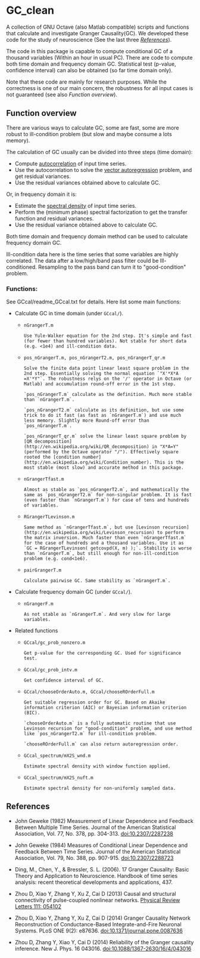 GC_clean
========

A collection of GNU Octave (also Matlab compatible) scripts and functions that calculate and investigate Granger Causality(GC). We developed these code for the study of neuroscience (See the last three [*References*](#references)).

The code in this package is capable to compute conditional GC of a thousand variables (Within an hour in usual PC). There are code to compute both time domain and frequency domain GC. Statistical test (p-value, confidence interval) can also be obtained (so far time domain only).

Note that these code are mainly for research purposes. While the correctness is one of our main concern, the robustness for all input cases is not guaranteed (see also *Function overview*).

Function overview
-----------------

There are various ways to calculate GC, some are fast, some are more robust to ill-condition problem (but slow and maybe consume a lots memory).

The calculation of GC usually can be divided into three steps (time domain):

- Compute [autocorrelation](http://en.wikipedia.org/wiki/Autocorrelation) of input time series.
- Use the autocorrelation to solve the [vector autoregression](http://en.wikipedia.org/wiki/Vector_autoregression) problem, and get residual variances.
- Use the residual variances obtained above to calculate GC.

Or, in frequency domain it is:

- Estimate the [spectral density](http://en.wikipedia.org/wiki/Spectral_density_estimation) of input time series.
- Perform the (minimum phase) spectral factorization to get the transfer function and residual variances.
- Use the residual variance obtained above to calculate GC.

Both time domain and frequency domain method can be used to calculate frequency domain GC.

Ill-condition data here is the time series that some variables are highly correlated. The data after a low/high/band pass filter could be Ill-conditioned. Resampling to the pass band can turn it to "good-condition" problem.

### Functions:

See GCcal/readme_GCcal.txt for details. Here list some main functions:

* Calculate GC in time domain (under `GCcal/`).

  - `nGrangerT.m`

        Use Yule-Walker equation for the 2nd step. It's simple and fast (for fewer than hundred variables). Not stable for short data (e.g. <1e4) and ill-condition data.

  - `pos_nGrangerT.m, pos_nGrangerT2.m, pos_nGrangerT_qr.m`

        Solve the finite data point linear least square problem in the 2nd step. Essentially solving the normal equation `"X'*X*A =X'*Y"`. The robustness relys on the '/' operator in Octave (or Matlab) and accumulation round-off error in the 1st step.

        `pos_nGrangerT.m` calculate as the definition. Much more stable than `nGrangerT.m`.

        `pos_nGrangerT2.m` calculate as its definition, but use some trick to do it fast (as fast as `nGrangerT.m`) and use much less memory. Slightly more Round-off error than `pos_nGrangerT.m`.

        `pos_nGrangerT_qr.m` solve the linear least square problem by [QR decomposition](http://en.wikipedia.org/wiki/QR_decomposition) in "X*A=Y" (performed by the Octave operator "/"). Effectively square rooted the [condition number](http://en.wikipedia.org/wiki/Condition_number). This is the most stable (most slow) and accurate method in this package.

  - `nGrangerTfast.m`

        Almost as stable as `pos_nGrangerT2.m`, and mathematically the same as `pos_nGrangerT2.m` for non-singular problem. It is fast (even faster than `nGrangerT.m`) for case of tens and hundreds of variables.

  - `RGrangerTLevinson.m`

        Same method as `nGrangerTfast.m`, but use [Levinson recursion](http://en.wikipedia.org/wiki/Levinson_recursion) to perform the matrix inversion. Much faster than even `nGrangerTfast.m` for the case of hundreds and a thousand variables. Use it as `GC = RGrangerTLevinson( getcovpd(X, m) );`. Stability is worse than `nGrangerT.m`, but still enough for non-ill-condition problem (e.g. cond<1e6).

  - `pairGrangerT.m`

        Calculate pairwise GC. Same stability as `nGrangerT.m`.


* Calculate frequency domain GC (under `GCcal/`).

  - `nGrangerF.m`

        As not stable as `nGrangerT.m`. And very slow for large variables.


* Related functions

  - `GCcal/gc_prob_nonzero.m`

        Get p-value for the corresponding GC. Used for significance test.

  - `GCcal/gc_prob_intv.m`

        Get confidence interval of GC.

  - `GCcal/chooseOrderAuto.m, GCcal/chooseROrderFull.m`

        Get suitable regression order for GC. Based on Akaike information criterion (AIC) or Bayesian information criterion (BIC).
        
        `chooseOrderAuto.m` is a fully automatic routine that use Levinson recursion for "good-condition" problem, and use method like `pos_nGrangerT2.m` for ill-condition problem.
        
        `chooseROrderFull.m` can also return autoregression order.

  - `GCcal_spectrum/mX2S_wnd.m`
  
        Estimate spectral density with window function applied.

  - `GCcal_spectrum/mX2S_nuft.m`

        Estimate spectral density for non-uniformly sampled data.

References<a name="references"></a>
----------

* John Geweke (1982) Measurement of Linear Dependence and Feedback Between Multiple Time Series. Journal of the American Statistical Association, Vol. 77, No. 378, pp. 304-313. [doi:10.2307/2287238](http://www.jstor.org/stable/2287238)

* John Geweke (1984) Measures of Conditional Linear Dependence and Feedback Between Time Series. Journal of the American Statistical Association, Vol. 79, No. 388, pp. 907-915. [doi:10.2307/2288723](http://www.jstor.org/stable/2288723)

* Ding, M., Chen, Y., & Bressler, S. L. (2006). 17 Granger Causality: Basic Theory and Application to Neuroscience. Handbook of time series analysis: recent theoretical developments and applications, 437.

* Zhou D, Xiao Y, Zhang Y, Xu Z, Cai D (2013) Causal and structural connectivity of pulse-coupled nonlinear networks. [Physical Review Letters 111: 054102](http://journals.aps.org/prl/abstract/10.1103/PhysRevLett.111.054102)

* Zhou D, Xiao Y, Zhang Y, Xu Z, Cai D (2014) Granger Causality Network Reconstruction of Conductance-Based Integrate-and-Fire Neuronal Systems. PLoS ONE 9(2): e87636. [doi:10.1371/journal.pone.0087636](http://dx.plos.org/10.1371/journal.pone.0087636)

* Zhou D, Zhang Y, Xiao Y, Cai D (2014) Reliability of the Granger causality inference. New J. Phys. 16 043016. [doi:10.1088/1367-2630/16/4/043016](http://iopscience.iop.org/1367-2630/16/4/043016)

